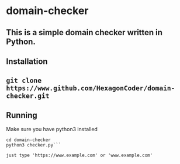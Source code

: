 # domain-checker
This is a simple domain checker written in Python.
---
## Installation
```git clone https://www.github.com/HexagonCoder/domain-checker.git```
---
## Running
Make sure you have python3 installed
```
cd domain-checker
python3 checker.py```

just type 'https://www.example.com' or 'www.example.com'
